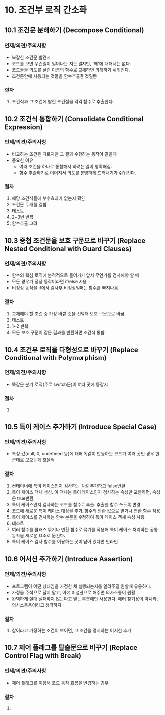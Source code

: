 # 10. 조건부 로직 간소화

## 10.1 조건문 분해하기 (Decompose Conditional)

### 언제/의견/주의사항

- 복잡한 조건문 발견시
- 코드를 보면 무슨일이 일어나는 지는 알지만, '왜'에 대해서는 없다.
- 코드들을 의도를 살린 이름의 함수로 교체하면 의해하기 쉬워진다.
- 조건문안에 사용되는 것들을 함수추출한 것일뿐

### 절차

1. 조건식과 그 조건에 딸린 조건절을 각각 함수로 추출한다.

## 10.2 조건식 통합하기 (Consolidate Conditional Expression)

### 언제/의견/주의사항

- 비교하는 조건은 다르지만 그 결과 수행하는 동작이 같을때
- 중요한 이유
  - 여러 조건을 하나로 통합해서 하려는 일이 명확해짐.
  - 함수 추출하기로 이어져서 의도를 분명하게 드러내기가 쉬워진다.

### 절차

1. 해당 조건식들에 부수효과가 없는지 확인
2. 조건문 두개를 결합
3. 테스트
4. 2~3번 반복
5. 함수추출 고려

## 10.3 중첩 조건문을 보호 구문으로 바꾸기 (Replace Nested Conditional with Guard Clauses)

### 언제/의견/주의사항

- 함수의 핵심 로직에 본격적으로 들어가기 앞서 무언가를 검사해야 할 때
- 모든 경우가 정상 동작이라면 if/else 사용
- 비정상 동작을 if에서 검사후 비정상일때는 함수를 빠져나옴

### 절차

1. 교체해야 할 조건 중 가장 바깥 것을 선택해 보호 구문으로 바꿈
2. 테스트
3. 1~2 반복
4. 모든 보호 구문이 같은 결과를 반환하면 조건식 통합

## 10.4 조건부 로직을 다형성으로 바꾸기 (Replace Conditional with Polymorphism)

### 언제/의견/주의사항

- 똑같은 분기 로직(주로 switch문)이 여러 곳에 등장시

### 절차

1.

## 10.5 특이 케이스 추가하기 (Introduce Special Case)

### 언제/의견/주의사항

- 특정 값(null, 0, undefined 등)에 대해 똑같이 반응하는 코드가 여러 곳인 경우 한군데로 모으는게 효율적

### 절차

1. 컨테이너에 특이 케이스인지 검사하는 속성 추가하고 false반환
2. 특이 케이스 객체 생성. 이 객체는 특이 케이스인지 검사하는 속성만 포함하면, 속성은 true반환
3. 특이 케이스인지 검사하는 코드를 함수로 추출. 추출한 함수 쓰도록 변경
4. 코드에 새로운 특이 케이스 대상을 추가. 함수의 반환 값으로 받거나 변환 함수 적용
5. 특이 케이스를 검사하는 함수 본문을 수정하여 특이 케이스 객체 속성 사용
6. 테스트
7. 여러 함수를 클래스 묶기나 변환 함수로 묶기를 적용해 특이 케이스 처리하는 공통 동작을 새로운 요소로 옮긴다.
8. 특이 케이스 검사 함수를 이용하는 곳이 남아 있다면 인라인

## 10.6 어서션 추가하기 (Introduce Assertion)

### 언제/의견/주의사항

- 프로그램이 어떤 상태임을 가정한 채 실행되는지를 알려주길 원할때 유용하다.
- 가정을 주석으로 달지 말고, 아얘 어설션으로 해주면 의사소통이 원활
- 완벽하게 절대 실패하지 않는다고 믿는 부분에만 사용한다. 에러 찾기용이 아니라, 의사소통용이라고 생각하자

### 절차

1. 참이라고 가정하는 조건이 보이면, 그 조건을 명시하는 어서션 추가

## 10.7 제어 플래그를 탈출문으로 바꾸기 (Replace Control Flag with Break)

### 언제/의견/주의사항

- 제어 플래그를 이용해 코드 동작 흐름을 변경하는 경우

### 절차

1.

